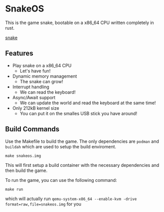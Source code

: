 # SnakeOS

This is the game snake, bootable on a x86_64 CPU written completely in rust.

[snake](./screenshots/screenshot.png)

## Features

* Play snake on a x86_64 CPU
    * Let's have fun!
* Dynamic memory management
    * The snake can grow!
* Interrupt handling
    * We can read the keyboard!
* Async/Await support
    * We can update the world and read the keyboard at the same time!
* Only 212kB kernel size
    * You can put it on the smalles USB stick you have around!

## Build Commands

Use the Makefile to build the game. 
The only dependencies are `podman` and `buildah` which are used to setup the build enviroment.

```
make snakeos.img
```

This will first setup a build container with the necessary dependencies and then build the game.

To run the game, you can use the following command:

```
make run
```

which will actually run `qemu-system-x86_64 --enable-kvm -drive format=raw,file=snakeos.img` for you

